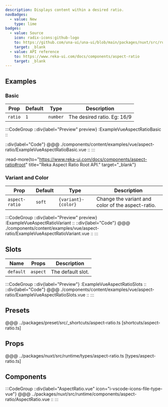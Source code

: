 ```yaml
---
description: Displays content within a desired ratio.
navBadges:
  - value: New
    type: lime
badges:
  - value: Source
    icon: radix-icons:github-logo
    to: https://github.com/una-ui/una-ui/blob/main/packages/nuxt/src/runtime/components/AspectRatio.vue
    target: _blank
  - value: API reference
    to: https://www.reka-ui.com/docs/components/aspect-ratio
    target: _blank
---
```


## Examples

### Basic

| Prop    | Default | Type     | Description                 |
| ------- | ------- | -------- | --------------------------- |
| `ratio` | `1`     | `number` | The desired ratio. Eg: 16/9 |

:::CodeGroup
::div{label="Preview" preview}
:ExampleVueAspectRatioBasic
::

::div{label="Code"}
@@@ ./components/content/examples/vue/aspect-ratio/ExampleVueAspectRatioBasic.vue
::
:::

:read-more{to="https://www.reka-ui.com/docs/components/aspect-ratio#root" title="Reka Aspect Ratio Root API." target="_blank"}

### Variant and Color

| Prop           | Default | Type                | Description                                       |
| -------------- | ------- | ------------------- | ------------------------------------------------- |
| `aspect-ratio` | `soft`  | `{variant}-{color}` | Change the variant and color of the aspect-ratio. |

:::CodeGroup
::div{label="Preview" preview}
:ExampleVueAspectRatioVariant
::
::div{label="Code"}
@@@ ./components/content/examples/vue/aspect-ratio/ExampleVueAspectRatioVariant.vue
::
:::

## Slots

| Name      | Props    | Description       |
| --------- | -------- | ----------------- |
| `default` | `aspect` | The default slot. |

:::CodeGroup
::div{label="Preview"}
:ExampleVueAspectRatioSlots
::
::div{label="Code"}
@@@ ./components/content/examples/vue/aspect-ratio/ExampleVueAspectRatioSlots.vue
::
:::

## Presets

@@@ ../packages/preset/src/_shortcuts/aspect-ratio.ts [shortcuts/aspect-ratio.ts]

## Props

@@@ ../packages/nuxt/src/runtime/types/aspect-ratio.ts [types/aspect-ratio.ts]

## Components

:::CodeGroup
::div{label="AspectRatio.vue" icon="i-vscode-icons-file-type-vue"}
@@@ ../packages/nuxt/src/runtime/components/aspect-ratio/AspectRatio.vue
::
:::
